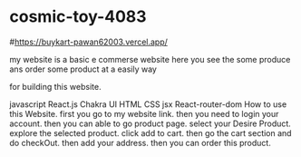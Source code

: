 # cosmic-toy-4083
#https://buykart-pawan62003.vercel.app/


my website is a basic e commerse website here you see the some produce
ans order some product at a easily way

for building this website.

javascript
React.js
Chakra UI
HTML
CSS
jsx
React-router-dom
How to use this Website.
first you go to my website link.
then you need to login your account.
then you can able to go product page.
select your Desire Product.
explore the selected product.
click add to cart.
then go the cart section and do checkOut.
then add your address.
then you can order this product.
